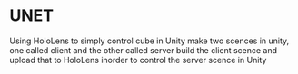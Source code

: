 # UNET
Using HoloLens to simply control cube in Unity
make two scences in unity, one called client and the other called server
build the client scence and upload that to HoloLens inorder to control the server scence in Unity
